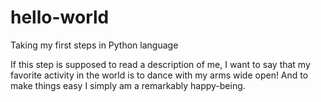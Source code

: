 # hello-world
Taking my first steps in Python language

If this step is supposed to read a description of me, I want to say that my favorite activity in the world is to dance with my arms wide open! And to make things easy I simply am a remarkably happy-being. 
